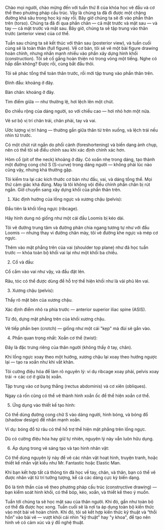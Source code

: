 Chào mọi người, chào mừng đến với tuần thứ 8 của khóa học vẽ đầu và cơ thể theo phương pháp cấu trúc.
Vậy là chúng ta đã đi được một chặng đường khá sâu trong học kỳ này rồi. Bây giờ chúng ta sẽ đi vào phần thân trên (torso).
Chúng ta đã đi qua phần chân — cả mặt trước và mặt sau — và tay — cả mặt trước và mặt sau. Bây giờ, chúng ta sẽ tập trung vào thân trước (anterior view) của cơ thể.

Tuần sau chúng ta sẽ kết thúc với thân sau (posterior view), và tuần cuối cùng sẽ là toàn thân (full figure).
Về cơ bản, tôi sẽ vẽ một bài figure drawing hoàn chỉnh, nhưng nhấn mạnh nhiều vào phần xây dựng hình khối (construction).
Tôi sẽ cố gắng hoàn thiện nó trong vòng một tiếng. Nghe có hấp dẫn không?
Được rồi, cùng bắt đầu thôi.

Tôi sẽ phác tổng thể toàn thân trước, rồi mới tập trung vào phần thân trên.

Đỉnh đầu: khoảng ở đây.

Bàn chân: khoảng ở đây.

Tìm điểm giữa — như thường lệ, hơi lệch lên một chút.

Đo chiều rộng của dáng người, so với chiều cao — hơi nhỏ hơn một nửa.

Vẽ sơ bộ vị trí chân trái, chân phải, tay và vai.

Ước lượng vị trí háng — thường gần giữa thân từ trên xuống, và lệch trái nếu nhìn từ trước.

Có một chút rút ngắn do phối cảnh (foreshortening) và biến dạng ảnh chụp, nên có thể tôi sẽ điều chỉnh sau khi xác định chính xác hơn.

Hõm cổ (pit of the neck) khoảng ở đây. Có xoắn nhẹ trong dáng, tạo thành một đường cong chữ S (S-curve) trong dáng người — không phải lúc nào cũng vậy, nhưng khá thường gặp.

Tôi kiểm tra lại các kích thước cơ bản như đầu, vai, và dáng tổng thể. Mọi thứ cảm giác khá đúng. May là tôi không vội điều chỉnh phần chân bị rút ngắn.
Giờ chuyển sang xây dựng khối của phần thân trên.

1. Xác định hướng của lồng ngực và xương chậu (pelvis):

Đầu tiên là khối lồng ngực (ribcage).

Hãy hình dung nó giống như một cái đầu Loomis bị kéo dài.

Tôi vẽ đường trung tâm và đường phân chia ngang tương tự như với đầu Loomis — nhưng thay vì đường chân mày, tôi vẽ đường khe ngực và mép cơ ngực.

Thêm vào mặt phẳng trên của vai (shoulder top plane) như đã học tuần trước — khóa toàn bộ khối vai lại như một khối ba chiều.

2. Cổ và đầu:

Cổ cắm vào vai như vậy, và đầu đặt lên.

Râu, tóc có thể được dùng để hỗ trợ thể hiện khối như là vải phủ lên vai.

3. Xương chậu (pelvis):

Thấy rõ mặt bên của xương chậu.

Xác định điểm nhô ra phía trước — anterior superior iliac spine (ASIS).

Từ đó, dựng mặt phẳng trên của khối xương chậu.

Vẽ tiếp phần bẹn (crotch) — giống như một cái "kẹp" mà đùi sẽ gắn vào.

4. Phần quan trọng nhất: Xoắn cơ thể (twist):

Đây là đặc trưng riêng của thân người (không thấy ở tay, chân).

Khi lồng ngực xoay theo một hướng, xương chậu lại xoay theo hướng ngược lại — tạo ra xoắn như khi vắt khăn.

Tôi cường điệu hóa để làm rõ nguyên lý: ví dụ ribcage xoay phải, pelvis xoay trái → các cơ ở giữa bị xoắn.

Tập trung vào cơ bụng thẳng (rectus abdominis) và cơ xiên (obliques).

Ngay cả rốn cũng có thể vẽ thành hình xoắn ốc để thể hiện xoắn cơ thể.

5. Ứng dụng vào thiết kế tạo hình:

Có thể dùng đường cong chữ S vào dáng người, hình bóng, và bóng đổ (shadow design) để nhấn mạnh xoắn.

Ví dụ: bóng đổ từ râu có thể hỗ trợ thể hiện mặt phẳng trên lồng ngực.

Dù có cường điệu hóa hay giữ tự nhiên, nguyên lý này vẫn luôn hữu dụng.

6. Áp dụng trong vẽ sáng tạo và tạo hình nhân vật:

Có thể dùng nguyên lý này để vẽ các nhân vật hoạt hình, truyện tranh, hoặc thiết kế nhân vật kiểu như Mr. Fantastic hoặc Elastic Man.

Khi bạn kết hợp tất cả thông tin đã học về tay, chân, và thân, bạn có thể vẽ được nhân vật từ trí tưởng tượng, kể cả các dáng cực kỳ biến dạng.

Đó là tinh thần của vẽ theo phương pháp cấu trúc (constructive drawing) — bạn kiểm soát hình khối, có thể bóp, kéo, xoắn, và thiết kế theo ý muốn.

Tuần tới chúng ta sẽ học mặt sau của thân người. Khi đó, gần như toàn bộ cơ thể đã được học xong.
Tuần cuối sẽ là nơi ta áp dụng toàn bộ kiến thức vào một bài vẽ hoàn chỉnh.
Khi đó, tôi sẽ kết hợp kiến thức kỹ thuật và “thổi hồn” vào bài vẽ — vượt khỏi cái nhìn "kỹ thuật" hay "y khoa", để tạo nên hình vẽ có cảm xúc và ý đồ nghệ thuật.

